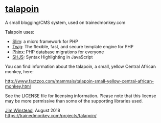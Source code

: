 # [talapoin](https://trainedmonkey.com/projects/talapoin/)
A small blogging/CMS system, used on trainedmonkey.com

Talapoin uses:

- [Slim][slim]: a micro framework for PHP
- [Twig][twig]: The flexible, fast, and secure template engine for PHP
- [Phinx][phinx]: PHP database migrations for everyone
- [SHJS][shjs]: Syntax Highlighting in JavaScript

You can find information about the talapoin, a small, yellow Central African
monkey, here:

http://www.factzoo.com/mammals/talapoin-small-yellow-central-african-monkey.html

See the LICENSE file for licensing information. Please note that this license
may be more permissive than some of the supporting libraries used.

[Jim Winstead](mailto:jimw@trainedmonkey.com), August 2018  
https://trainedmonkey.com/projects/talapoin/

[slim]: https://www.slimframework.com
[twig]: https://twig.symfony.com/
[monolog]: https://seldaek.github.io/monolog/
[phinx]: https://phinx.org
[shjs]: http://shjs.sourceforge.net
